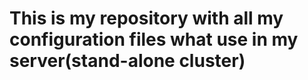 # This is my repository with all my configuration files what use in my server(stand-alone cluster) 
